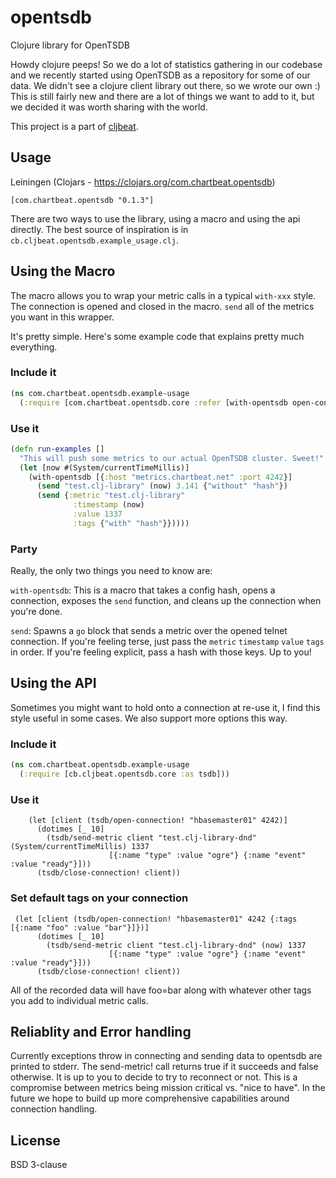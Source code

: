 # opentsdb

Clojure library for OpenTSDB

Howdy clojure peeps! So we do a lot of statistics gathering in our codebase and we recently started using OpenTSDB as a repository for some of our data. We didn't see a clojure client library out there, so we wrote our own :) This is still fairly new and there are a lot of things we want to add to it, but we decided it was worth sharing with the world.

This project is a part of [cljbeat](http://chartbeat-labs.github.io/cljbeat/).

## Usage

Leiningen (Clojars - https://clojars.org/com.chartbeat.opentsdb)

`[com.chartbeat.opentsdb "0.1.3"]`

There are two ways to use the library, using a macro and using the api directly.
The best source of inspiration is in `cb.cljbeat.opentsdb.example_usage.clj`.

## Using the Macro

The macro allows you to wrap your metric calls in a typical `with-xxx` style. The connection is opened and closed in the macro. `send` all of the metrics you want in this wrapper.

It's pretty simple. Here's some example code that explains pretty much everything.
### Include it
```clojure
(ns com.chartbeat.opentsdb.example-usage
  (:require [com.chartbeat.opentsdb.core :refer [with-opentsdb open-connection! send-metric! close-connection!]]))
```
### Use it
```clojure
(defn run-examples []
  "This will push some metrics to our actual OpenTSDB cluster. Sweet!"
  (let [now #(System/currentTimeMillis)]
    (with-opentsdb [{:host "metrics.chartbeat.net" :port 4242}]
      (send "test.clj-library" (now) 3.141 {"without" "hash"})
      (send {:metric "test.clj-library"
              :timestamp (now)
              :value 1337
              :tags {"with" "hash"}}))))
```
### Party
Really, the only two things you need to know are:

`with-opentsdb`: This is a macro that takes a config hash, opens a connection, exposes the `send` function, and cleans up the connection when you're done.

`send`: Spawns a `go` block that sends a metric over the opened telnet connection. If you're feeling terse, just pass the `metric` `timestamp` `value` `tags` in order. If you're feeling explicit, pass a hash with those keys. Up to you!

## Using the API

Sometimes you might want to hold onto a connection at re-use it, I find this style useful in some cases. We also support more options this way.

### Include it
```clojure
(ns com.chartbeat.opentsdb.example-usage
  (:require [cb.cljbeat.opentsdb.core :as tsdb]))
```
### Use it
```
    (let [client (tsdb/open-connection! "hbasemaster01" 4242)]
      (dotimes [_ 10]
        (tsdb/send-metric client "test.clj-library-dnd" (System/currentTimeMillis) 1337
                      [{:name "type" :value "ogre"} {:name "event" :value "ready"}]))
      (tsdb/close-connection! client))
```

### Set default tags on your connection
```
 (let [client (tsdb/open-connection! "hbasemaster01" 4242 {:tags [{:name "foo" :value "bar"}]})]
      (dotimes [_ 10]
        (tsdb/send-metric client "test.clj-library-dnd" (now) 1337
                      [{:name "type" :value "ogre"} {:name "event" :value "ready"}]))
      (tsdb/close-connection! client))
```
All of the recorded data will have foo=bar along with whatever other tags you add to individual metric calls.

## Reliablity and Error handling
Currently exceptions throw in connecting and sending data to opentsdb are printed to stderr. The send-metric! call returns true if it succeeds and false otherwise. It is up to you to decide to try to reconnect or not. This is a compromise between metrics being mission critical vs. "nice to have". In the future we hope to build up more comprehensive capabilities around connection handling.
## License

BSD 3-clause

